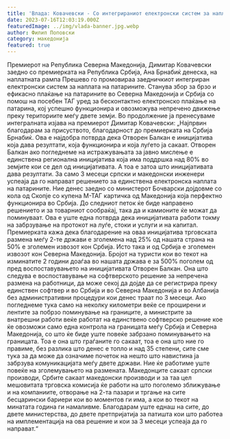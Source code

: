 ```yaml
---
title: 'Влада: Ковачевски - Со интегрираниот електронски систем за наплата на патарини во Северна Македонија и Србија граѓаните патуваат побрзо, побезбедно и полесно - 16 ЈУЛИ 2023'
date: 2023-07-16T12:03:19.000Z
featuredImage: ../img/vlada-banner.jpg.webp
author: Филип Поповски
category: македонија
featured: true
---
```

Премиерот на Република Северна Македонија, Димитар Ковачевски заедно со премиерката на Република Србија, Ана Брнабиќ денеска, на наплатната рампа Прешево го промовираа заедничкиот интегриран електронски систем за наплата на патарините.
Станува збор за брзо и ефикасно плаќање на патарините во Северна Македонија и Србија со помош на посебен ТАГ уред за бесконтактно електронско плаќање на патарина, кој успешно функционира и овозможува непречено движење преку териториите меѓу двете земји.
Во продолжение ја пренесуваме интегралната изјава на премиерот Димитар Ковачевски:
„Најпрвин благодарам за присуството, благодарност до премиерката на Србија Брнабиќ.
Ова е најдобра потврда дека Отворен Балкан е иницијатива која дава резултати, која функционира и која луѓето ја сакаат. Отворен Балкан ако погледнеме на истражувањата за јавно мислење е единствена регионална иницијатива која има поддршка над 80% во земјите кои се дел од иницијативата. А тоа е затоа што иницијативата дава резултати.
За само 3 месеци српски и македонски инженери успеаја да го направат решението за единствена електронска наплата на патарините. Ние денес заедно со министерот Бочварски дојдовме со кола од Скопје со купена М-ТАГ картичка од Македонија која перфектно функционира во Србија. До следниот петок ќе биде направено решението и за товарниот сообраќај, така да и камионите ќе можат да поминуваат.
Ова е уште една потврда дека иницијативата работи токму на забрзување на протокот на луѓе, стоки и услуги и на капитал. Премиерката кажа дека благодарение на оваа иницијатива трговската размена меѓу 2-те држави е зголемена над 25% од нашата страна на 50% е зголемен извозот кон Србија. Исто така и од Србија е зголемен извозот кон Северна Македонија.
Бројот на туристи кои во текот на изминатите 2 години доаѓаа во нашата држава е за 500% поголем од пред воспоставувањето на иницијативата Отворен Балкан. Она што следува е воспоставување на софтверското решение за непречена размена на работници, да може секој да дојде да се регистрира преку единствен софтвер и во Србија и во Северна Македонија и во Албанија без административни процедури кои денес траат по 3 месеци.
Ако погледнеме тука само на неколку километри веќе се проширени и лентите за побрзо поминување на границите, а министрите за внатрешни работи веќе работат на единствено софтверско решение кое ќе овозможи само една контрола на границата меѓу Србија и Северна Македонија, со што ќе биде уште повеќе забрзано поминувањето на границата.
Тоа е она што граѓаните го сакаат, тоа е она што ние го правиме, без разлика што денес е топло и над 35 степени, сите сме тука за да може да означиме почеток на нешто што навистина ја забрзува комуникацијата меѓу двете држави. Ние ќе работиме уште повеќе на зголемувањето на размената. Македонците сакаат српски производи, Србите сакаат македонски производи и за таа цел мешовитата трговска комисија ќе работи на што поголемо зближување и на компаниите, отворање на 2-та пазари и тргање на сите бесцарински бариери кои во моментов ги има, а кои во текот на минатата година ги намаливме.
Благодарам уште еднаш на сите, до двете министерства, до двете претпријатија за патишта кои што работеа на имплементација на ова решение и кои за 3 месеци успеаја да го направат.“
